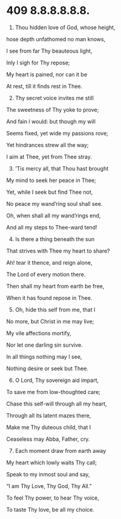 # 409 8.8.8.8.8.8.

1.  Thou hidden love of God, whose height,

hose depth unfathomed no man knows,

I see from far Thy beauteous light,

Inly I sigh for Thy repose;

My heart is pained, nor can it be

At rest, till it finds rest in Thee.

2.  Thy secret voice invites me still

The sweetness of Thy yoke to prove;

And fain I would: but though my will

Seems fixed, yet wide my passions rove;

Yet hindrances strew all the way;

I aim at Thee, yet from Thee stray.

3.  ’Tis mercy all, that Thou hast brought

My mind to seek her peace in Thee;

Yet, while I seek but find Thee not,

No peace my wand’ring soul shall see.

Oh, when shall all my wand’rings end,

And all my steps to Thee-ward tend!

4.  Is there a thing beneath the sun

That strives with Thee my heart to share?

Ah! tear it thence, and reign alone,

The Lord of every motion there.

Then shall my heart from earth be free,

When it has found repose in Thee.

5.  Oh, hide this self from me, that I

No more, but Christ in me may live;

My vile affections mortify,

Nor let one darling sin survive.

In all things nothing may I see,

Nothing desire or seek but Thee.

6.  O Lord, Thy sovereign aid impart,

To save me from low-thoughted care;

Chase this self-will through all my heart,

Through all its latent mazes there,

Make me Thy duteous child, that I

Ceaseless may Abba, Father, cry.

7.  Each moment draw from earth away

My heart which lowly waits Thy call;

Speak to my inmost soul and say,

“I am Thy Love, Thy God, Thy All.”

To feel Thy power, to hear Thy voice,

To taste Thy love, be all my choice.

